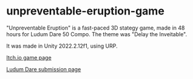 # unpreventable-eruption-game

"Unpreventable Eruption" is a fast-paced 3D stategy game, made in 48 hours for Ludum Dare 50 Compo. The theme was "Delay the Inveitable".

It was made in Unity 2022.2.12f1, using URP.

[Itch.io game page](https://thewindcode.itch.io/unpreventable-eruption)

[Ludum Dare submission page](https://ldjam.com/events/ludum-dare/50/unpreventable-eruption)

